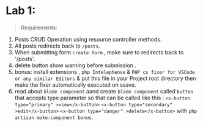 # Lab 1:

> Requirements:
 1. Posts CRUD Operation using resource controller methods.
 2. All posts redirects back to `/posts`.
 3. When submitting form `create form` , make sure to redirects back to '/posts'.
 4. delete button show warning before submission .
 5. bonus: install extensions , `php Intelephense` & `PHP cs fixer for VSCode or any similar Editors` & put this file in your Project root directory then make the fixer automatically executed on ssave.
 6. read about `blade component` aand create `blade component` called `button` that accepts type parameter so that can be called like this : `<x-button type="primary" >view</x-button>` `<x-button type="secondary" >edit</x-button>` `<x-button type="danger" >delete</x-button>` with `php artisan make:component bonus`.
